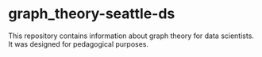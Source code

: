 # graph_theory-seattle-ds

This repository contains information about graph theory for data scientists. It was designed for pedagogical purposes.
